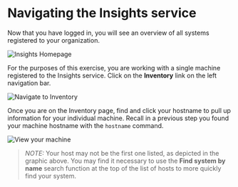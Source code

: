 # Navigating the Insights service

Now that you have logged in, you will see an overview of all systems
registered to your organization.

![Insights Homepage](/rhel-labs/scenarios/insights-workshop/assets/insights-homepage.png)

For the purposes of this exercise, you are working with a single machine
registered to the Insights service.  Click on the **Inventory** link on
the left navigation bar.

![Navigate to Inventory](/rhel-labs/scenarios/insights-workshop/assets/insights-homepage-inventory-highlight.png)

Once you are on the Inventory page, find and click your hostname to pull up
information for your individual machine.  Recall in a previous step you
found your machine hostname with the `hostname` command.

![View your machine](/rhel-labs/scenarios/insights-workshop/assets/host-homepage.png)

>_NOTE:_ Your host may not be the first one listed, as depicted in the graphic above.  You may find it necessary to use the **Find system by name** search function at the top of the list of hosts to more quickly find your system.


